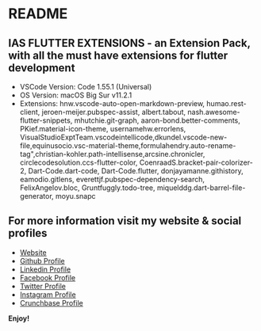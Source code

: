 # README

## IAS FLUTTER EXTENSIONS - an Extension Pack, with all the must have extensions for flutter development


* VSCode Version: Code 1.55.1 (Universal)
* OS Version: macOS Big Sur v11.2.1
* Extensions: hnw.vscode-auto-open-markdown-preview, humao.rest-client, jeroen-meijer.pubspec-assist, albert.tabout, nash.awesome-flutter-snippets, mhutchie.git-graph, aaron-bond.better-comments, PKief.material-icon-theme, usernamehw.errorlens, VisualStudioExptTeam.vscodeintellicode,dkundel.vscode-new-file,equinusocio.vsc-material-theme,formulahendry.auto-rename-tag",christian-kohler.path-intellisense,arcsine.chronicler, circlecodesolution.ccs-flutter-color, CoenraadS.bracket-pair-colorizer-2, Dart-Code.dart-code, Dart-Code.flutter, donjayamanne.githistory, eamodio.gitlens, everettjf.pubspec-dependency-search, FelixAngelov.bloc, Gruntfuggly.todo-tree, miquelddg.dart-barrel-file-generator, moyu.snapc



## For more information visit my website & social profiles 

* [Website](https://askimon.com)
* [Github Profile](https://github.com/Imanul006)
* [Linkedin Profile](https://www.linkedin.com/in/imanul)
* [Facebook Profile](https://www.facebook.com/imanul.anamsiddique)
* [Twitter Profile](https://twitter.com/imanulsiddique)
* [Instagram Profile](https://www.instagram.com/theaskimon)
* [Crunchbase Profile](https://www.crunchbase.com/person/imanul-anam-siddique)


**Enjoy!**
